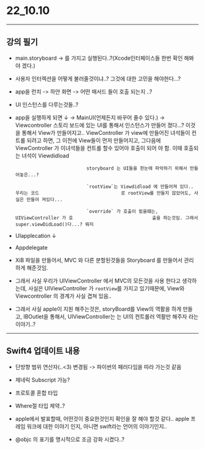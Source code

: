# 22_10.10 

---

## 강의 필기

- main.storyboard -> 를 가지고 실행된다..?(Xcode인터페이스들 한번 확인 해봐야 겠다.)

- 사용자 인터렉션을 어떻게 불러줄것이냐..? 그것에 대한 고민을 해야한다...? 

- app을 런치 -> 하얀 화면 -> 어떤 매서드 들이 호출 되는지 ..?

- UI 인스턴스를 다루는것들..? 

- app을 실행하게 되면 
		 	↓          → MainUI(언제든지 바꾸어 줄수 있다.) -> Viewcontroller
		 						스토리 보드에 있는 UI를 통해서 인스턴스가 만들어 졌다...?
		 						이것을 통해서 View가 만들어지고..
		 						ViewController 가 view에 만들어진 녀석들이 컨트롤 되려고 								하면, 그 이전에 View들이 먼저 만들어지고, 그다음에 								ViewController 가 이녀석들을 컨트롤 할수 있어야 호출이 되어								야 함. 이때 호출되는 녀석이 Viewdidload 
		 						
		 						storyboard 는 UI들을 한눈에 파악하기 위해서 만들어놓은...?
		 						
		 						`rootView`는 Viewdidload 에 만들어져 있다.. 우리는 코드								로 rootView를 만들지 않았어도, 사실은 만들어 져있다...
		 						
		 						`override` 가 호출이 됬을떄는, UIViewController 가 호								출을 하는것임. 그래서 super.viewDidLoad()다...? 뭐지
- UIapplecation
			↓
- Appdelegate


- XiB 파일을 만들어서, MVC 와 다른 분할된것들을 Storyboard 를 만들어서 관리하게 해준것임. 

- 그래서 사실 우리가 UIViewController 에서 MVC의 모든것을 사용 한다고 생각하는데, 사실은 UIViewController 가 `rootView`를 가지고 있기때문에, View와 Viewcontroller 의 경계가 사실 겹쳐 있음.. 

- 그래서 사실 apple이 지원 해주는것은, storyBoard를 View의 역활을 하게 만들고, IBOutlet을 통해서, UIViewController는 는 UI의 컨트롤러 역활만 해주자 라는 이야기..?

---

## Swift4 업데이트 내용

- 단방향 범위 연산자(..<3) 변경됨 -> 파이썬의 패러다임을 따라 가는것 같음 

- 제네릭 Subscript 가능?

- 프로토콜 혼합 타입

- Where절 타입 제약..?

- apple에서 발표할때, 어떤것이 중요한것인지 확인을 잘 해야 할것 같다.. apple 프레임 워크에 대한 이야기 인지, 아니면 swift라는 언어의 이야기인지..


- @objc 의 표기를 명시적으로 조금 강화 시켰다..?